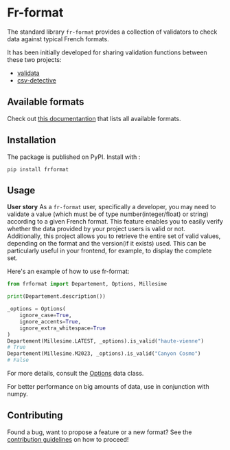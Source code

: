 # Fr-format

The standard library `fr-format` provides a collection of validators to check data against typical French formats.

It has been initially developed for sharing validation functions between these two projects:

* [validata](https://gitlab.com/validata-table)
* [csv-detective](https://github.com/datagouv/csv-detective)

## Available formats

Check out [this documentantion](./docs/formats.md) that lists all available formats.

## Installation

The package is published on PyPI. Install with :

`pip install frformat`

## Usage 

**User story**
As a `fr-format` user, specifically a developer, you may need to validate a value (which must be of type number(integer/float) or string) according to a given French format. This feature enables you to easily verify whether the data provided by your project users is valid or not.\
Additionally, this project allows you to retrieve the entire set of valid values, depending on the format and the version(if it exists) used. This can be particularly useful in your frontend, for example, to display the complete set.

Here's an example of how to use fr-format:
```python
from frformat import Departement, Options, Millesime

print(Departement.description())

_options = Options(
    ignore_case=True,
    ignore_accents=True,
    ignore_extra_whitespace=True
)
Departement(Millesime.LATEST, _options).is_valid("haute-vienne")
# True
Departement(Millesime.M2023, _options).is_valid("Canyon Cosmo")
# False
```
For more details, consult the [Options](./src/frformat/options.py) data class.

For better performance on big amounts of data, use in conjunction with numpy.

## Contributing

Found a bug, want to propose a feature or a new format? See the [contribution guidelines](./CONTRIBUTING.md) on how to proceed!

